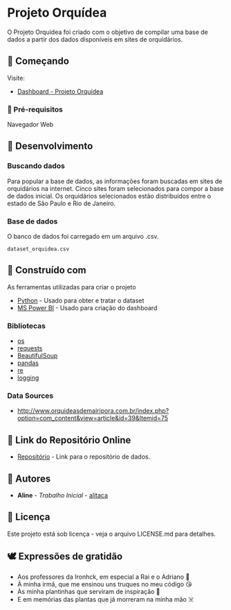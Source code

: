 # Projeto Orquídea

O Projeto Orquídea foi criado com o objetivo de compilar uma base de dados a partir dos dados disponíveis em sites de orquidários.

## :cactus: Começando

Visite:

* [Dashboard - Projeto Orquídea](https://app.powerbi.com/view?r=eyJrIjoiNGYzOWVkMGMtYWU3Zi00OTAzLThmZmQtMmVkNzk4MjdhZDVjIiwidCI6IjdiNjIxY2E1LTMzOWMtNGZkMi1iOTVhLWFlM2RjZjM3NTQ4MSJ9)

### :leaves: Pré-requisitos

Navegador Web


## :bouquet: Desenvolvimento

### Buscando dados

Para popular a base de dados, as informações foram buscadas em sites de orquidários na internet. Cinco sites foram selecionados para compor a base de dados inicial.
Os orquidários selecionados estão distribuídos entre o estado de São Paulo e Rio de Janeiro. 

### Base de dados

O banco de dados foi carregado em um arquivo .csv.

```
dataset_orquidea.csv
```

## :mushroom: Construído com

As ferramentas utilizadas para criar o projeto

* [Python](https://www.python.org/) - Usado para obter e tratar o dataset
* [MS Power BI](https://powerbi.microsoft.com/en/) - Usado para criação do dashboard

### Bibliotecas

* [os](https://docs.python.org/3/library/os.html)
* [requests](https://pypi.org/project/requests/)
* [BeautifulSoup](https://pypi.org/project/beautifulsoup4/)
* [pandas](https://pandas.pydata.org/)
* [re](https://docs.python.org/3/library/re.html)
* [logging](https://docs.python.org/3/howto/logging.html)

### Data Sources

* http://www.orquideasdemairipora.com.br/index.php?option=com_content&view=article&id=39&Itemid=75


## :onion: Link do Repositório Online

* [Repositório](dataset_orquidea.csv) - Link para o repositório de dados.

## :frog: Autores

* **Aline** - *Trabalho Inicial* - [alitaca](https://github.com/alitaca)


## :chicken: Licença

Este projeto está sob licença - veja o arquivo LICENSE.md para detalhes.

## :dove: Expressões de gratidão

* Aos professores da Ironhck, em especial a Rai e o Adriano :star_struck:
* À minha irmã, que me ensinou uns truques no meu código :kissing_heart:
* Às minha plantinhas que serviram de inspiração :seedling:
* E em memórias das plantas que já morreram na minha mão :skull_and_crossbones:
